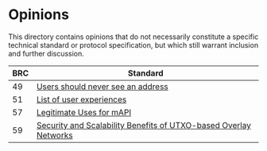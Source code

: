 # Opinions

This directory contains opinions that do not necessarily constitute a specific technical standard or protocol specification, but which still warrant inclusion and further discussion.

BRC  | Standard
-----|------------------
49   | [Users should never see an address](./0049.md)
51   | [List of user experiences](./0051.md)
57   | [Legitimate Uses for mAPI](./0057.md)
59   | [Security and Scalability Benefits of UTXO-based Overlay Networks](./0059.md)
